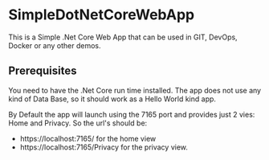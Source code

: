 # SimpleDotNetCoreWebApp
This is a Simple .Net Core Web App that can be used in GIT, DevOps, Docker or any other demos.

## Prerequisites
You need to have the .Net Core run time installed. The app does not use any kind of Data Base, so it should work as a Hello World kind app.

By Default the app will launch using the 7165 port and provides just 2 vies: Home and Privacy. So the url's should be:
- https://localhost:7165/ for the home view
- https://localhost:7165/Privacy for the privacy view.
